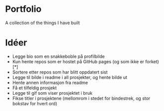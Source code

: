 # Portfolio

A collection of the things I have built

# Idéer

- Legge bio som en snakkeboble på profilbilde
- Kun hente repos som er hostet på GitHub pages (og som ikke er forket) [*]
- Sortere etter repos som har blitt oppdatert sist
- Legge til bilde i readme i all prosjekter, og hente bilde ut
- Hente annen informasjon fra readme
- Få et tilfeldig prosjekt
- Legge til gif som viser prosjektet i bruk
- Fikse titler i prosjektene (mellomrom i stedet for bindestrek, og stor bokstav for hvert ord)